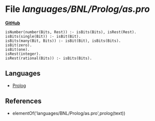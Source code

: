 # File _languages/BNL/Prolog/as.pro_
**[GitHub](https://github.com/softlang/yas/blob/master/languages/BNL/Prolog/as.pro)**
```
isNumber(number(Bits, Rest)) :- isBits(Bits), isRest(Rest).
isBits(single(Bit)) :- isBit(Bit).
isBits(many(Bit, Bits)) :- isBit(Bit), isBits(Bits).
isBit(zero).
isBit(one).
isRest(integer).
isRest(rational(Bits)) :- isBits(Bits).
```

## Languages
* [Prolog](../languages/Prolog.md)

## References
* elementOf('languages/BNL/Prolog/as.pro',prolog(text))
